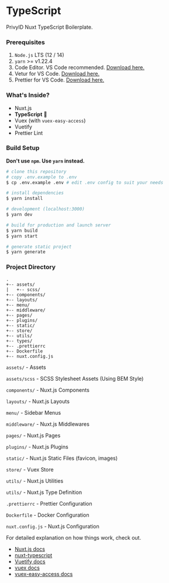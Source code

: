 # TypeScript

PrivyID Nuxt TypeScript Boilerplate.

### Prerequisites

1. `Node.js` LTS (12 / 14)
2. `yarn` >= v1.22.4
3. Code Editor. VS Code recommended. [Download here.](https://code.visualstudio.com/)
4. Vetur for VS Code. [Download here.](https://marketplace.visualstudio.com/items?itemName=octref.vetur)
5. Prettier for VS Code. [Download here.](https://marketplace.visualstudio.com/items?itemName=esbenp.prettier-vscode)

### What's Inside?

- Nuxt.js
- **TypeScript** 🥳
- Vuex (with `vuex-easy-access`)
- Vuetify
- Prettier Lint

### Build Setup

**Don't use `npm`. Use `yarn` instead.**

```bash
# clone this repository
# copy .env.example to .env
$ cp .env.example .env # edit .env config to suit your needs

# install dependencies
$ yarn install

# development (localhost:3000)
$ yarn dev

# build for production and launch server
$ yarn build
$ yarn start

# generate static project
$ yarn generate
```

### Project Directory

```
.
+-- assets/
|   +-- scss/
+-- components/
+-- layouts/
+-- menu/
+-- middleware/
+-- pages/
+-- plugins/
+-- static/
+-- store/
+-- utils/
+-- types/
+-- .prettierrc
+-- Dockerfile
+-- nuxt.config.js
```

`assets/` - Assets

`assets/scss` - SCSS Stylesheet Assets (Using BEM Style)

`components/` - Nuxt.js Components

`layouts/` - Nuxt.js Layouts

`menu/` - Sidebar Menus

`middleware/` - Nuxt.js Middlewares

`pages/` - Nuxt.js Pages

`plugins/` - Nuxt.js Plugins

`static/` - Nuxt.js Static Files (favicon, images)

`store/` - Vuex Store

`utils/` - Nuxt.js Utilities

`utils/` - Nuxt.js Type Definition

`.prettierrc` - Prettier Configuration

`Dockerfile` - Docker Configuration

`nuxt.config.js` - Nuxt.js Configuration

For detailed explanation on how things work, check out.

- [Nuxt.js docs](https://nuxtjs.org)
- [nuxt-typescript](https://typescript.nuxtjs.org)
- [Vuetify docs](https://vuetifyjs.com)
- [vuex docs](https://vuex.vuejs.org/guide)
- [vuex-easy-access docs](https://mesqueeb.github.io/vuex-easy-access)
